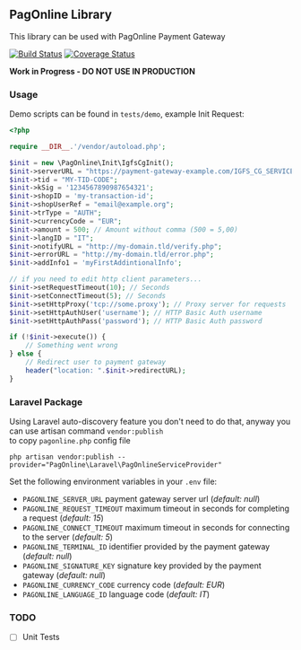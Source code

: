 ## PagOnline Library

This library can be used with PagOnline Payment Gateway

[![Build Status](https://travis-ci.org/mattiabasone/PagOnline.svg?branch=master)](https://travis-ci.org/mattiabasone/PagOnline)
[![Coverage Status](https://coveralls.io/repos/github/mattiabasone/PagOnline/badge.svg)](https://coveralls.io/github/mattiabasone/PagOnline)

**Work in Progress - DO NOT USE IN PRODUCTION**

### Usage

Demo scripts can be found in `tests/demo`, example Init Request:

```php
<?php 

require __DIR__.'/vendor/autoload.php';

$init = new \PagOnline\Init\IgfsCgInit();
$init->serverURL = "https://payment-gateway-example.com/IGFS_CG_SERVICES/services";
$init->tid = "MY-TID-CODE";
$init->kSig = '1234567890987654321';
$init->shopID = 'my-transaction-id';
$init->shopUserRef = "email@example.org";
$init->trType = "AUTH";
$init->currencyCode = "EUR";
$init->amount = 500; // Amount without comma (500 = 5,00)
$init->langID = "IT";
$init->notifyURL = "http://my-domain.tld/verify.php";
$init->errorURL = "http://my-domain.tld/error.php";
$init->addInfo1 = 'myFirstAddintionalInfo';

// if you need to edit http client parameters...
$init->setRequestTimeout(10); // Seconds
$init->setConnectTimeout(5); // Seconds
$init->setHttpProxy('tcp://some.proxy'); // Proxy server for requests
$init->setHttpAuthUser('username'); // HTTP Basic Auth username
$init->setHttpAuthPass('password'); // HTTP Basic Auth password

if (!$init->execute()) {
    // Something went wrong
} else {
    // Redirect user to payment gateway
    header("location: ".$init->redirectURL);
}
```

### Laravel Package

Using Laravel auto-discovery feature you don't need to do that, anyway you can use artisan command `vendor:publish`  
to copy `pagonline.php` config file

`php artisan vendor:publish --provider="PagOnline\Laravel\PagOnlineServiceProvider"`

Set the following environment variables in your `.env` file:
- `PAGONLINE_SERVER_URL` payment gateway server url (_default: null_)
- `PAGONLINE_REQUEST_TIMEOUT` maximum timeout in seconds for completing a request (_default: 15_)
- `PAGONLINE_CONNECT_TIMEOUT` maximum timeout in seconds for connecting to the server (_default: 5_)
- `PAGONLINE_TERMINAL_ID` identifier provided by the payment gateway (_default: null_)
- `PAGONLINE_SIGNATURE_KEY` signature key provided by the payment gateway (_default: null_)
- `PAGONLINE_CURRENCY_CODE` currency code (_default: EUR_)
- `PAGONLINE_LANGUAGE_ID` language code (_default: IT_)

### TODO
- [ ] Unit Tests
